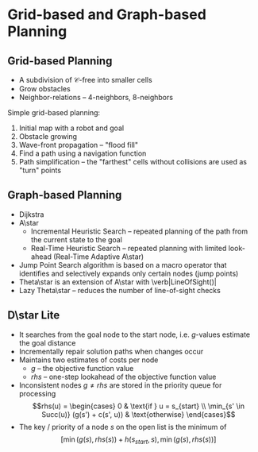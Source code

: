 # Grid-based and Graph-based Planning

## Grid-based Planning

* A subdivision of $\mathcal{C}$-free into smaller cells
* Grow obstacles
* Neighbor-relations – 4-neighbors, 8-neighbors

Simple grid-based planning:

1. Initial map with a robot and goal
2. Obstacle growing
3. Wave-front propagation – "flood fill"
4. Find a path using a navigation function
5. Path simplification – the "farthest" cells without collisions are used as "turn" points

## Graph-based Planning

* Dijkstra
* A\star
    * Incremental Heuristic Search – repeated planning of the path from the current state to the goal
    * Real-Time Heuristic Search – repeated planning with limited look-ahead (Real-Time Adaptive A\star)
* Jump Point Search algorithm is based on a macro operator that identifies and selectively expands only certain nodes (jump points)
* Theta\star is an extension of A\star with \verb|LineOfSight()|
* Lazy Theta\star – reduces the number of line-of-sight checks

## D\star Lite

* It searches from the goal node to the start node, i.e. $g$-values estimate the goal distance
* Incrementally repair solution paths when changes occur
* Maintains two estimates of costs per node
    * $g$ – the objective function value
    * $rhs$ – one-step lookahead of the objective function value
* Inconsistent nodes $g \ne rhs$ are stored in the priority queue for processing
$$rhs(u) = \begin{cases}
0 & \text{if } u = s_{start} \\
\min_{s' \in Succ(u)} (g(s') + c(s', u)) & \text{otherwise}
\end{cases}$$
* The key / priority of a node $s$ on the open list is the minimum of
$$[\min(g(s), rhs(s)) + h(s_{start}, s), \min(g(s), rhs(s))]$$
